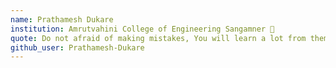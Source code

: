 ```yaml
---
name: Prathamesh Dukare
institution: Amrutvahini College of Engineering Sangamner 🚩
quote: Do not afraid of making mistakes, You will learn a lot from them
github_user: Prathamesh-Dukare
---
```

